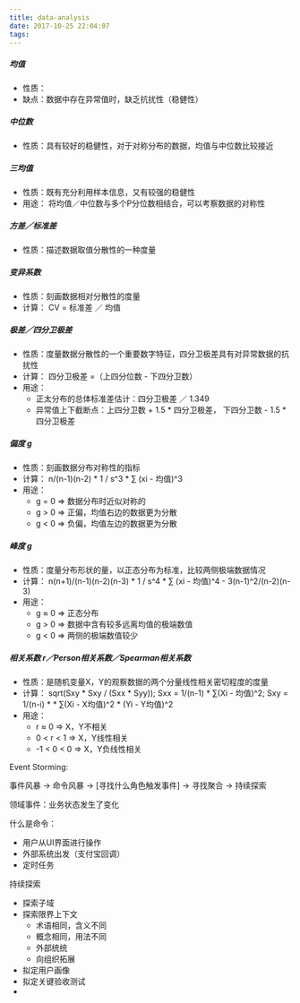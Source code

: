 ```yaml
---
title: data-analysis
date: 2017-10-25 22:04:07
tags:
---
```



##### 均值
- 性质：
- 缺点：数据中存在异常值时，缺乏抗扰性（稳健性）

##### 中位数
- 性质：具有较好的稳健性，对于对称分布的数据，均值与中位数比较接近

##### 三均值
- 性质：既有充分利用样本信息，又有较强的稳健性
- 用途： 将均值／中位数与多个P分位数相结合，可以考察数据的对称性

##### 方差／标准差
- 性质：描述数据取值分散性的一种度量

##### 变异系数
- 性质：刻画数据相对分散性的度量
- 计算： CV = 标准差 ／ 均值

##### 极差／四分卫极差
- 性质：度量数据分散性的一个重要数字特征，四分卫极差具有对异常数据的抗扰性
- 计算： 四分卫极差 =（上四分位数 - 下四分卫数）
- 用途： 
	* 正太分布的总体标准差估计：四分卫极差 ／ 1.349
	* 异常值上下截断点：上四分卫数 + 1.5 * 四分卫极差， 下四分卫数 - 1.5 * 四分卫极差  

##### 偏度 g
- 性质：刻画数据分布对称性的指标
- 计算： n/(n-1)(n-2) * 1 / s^3 * ∑ (xi - 均值)^3
- 用途： 
	* g = 0 => 数据分布时近似对称的
	* g > 0 => 正偏，均值右边的数据更为分散
	* g < 0 => 负偏，均值左边的数据更为分散	

##### 峰度 g
- 性质：度量分布形状的量，以正态分布为标准，比较两侧极端数据情况
- 计算： n(n+1)/(n-1)(n-2)(n-3) * 1 / s^4 * ∑ (xi - 均值)^4 - 3(n-1)^2/(n-2)(n-3)
- 用途： 
	* g ≈ 0 => 正态分布
	* g > 0 => 数据中含有较多远离均值的极端数值
	* g < 0 => 两侧的极端数值较少		

##### 相关系数 r／Person相关系数／Spearman相关系数
- 性质：是随机变量X，Y的观察数据的两个分量线性相关密切程度的度量
- 计算： sqrt(Sxy * Sxy / (Sxx * Syy)); Sxx = 1/(n-1) * ∑(Xi - 均值)^2; Sxy = 1/(n-i) * * ∑(Xi - X均值)^2 * (Yi - Y均值)^2
- 用途： 
	* r ≈ 0 => X，Y不相关
	* 0 < r < 1 => X，Y线性相关
	* -1 < 0 < 0 => X，Y负线性相关


Event Storming:


事件风暴 -> 命令风暴 -> [寻找什么角色触发事件] -> 寻找聚合 -> 持续探索

领域事件：业务状态发生了变化

什么是命令：
- 用户从UI界面进行操作
- 外部系统出发（支付宝回调）
- 定时任务 

持续探索
- 探索子域
- 探索限界上下文
	- 术语相同，含义不同
	- 概念相同，用法不同
	- 外部统统
	- 向组织拓展
- 拟定用户画像
- 拟定关键验收测试
- 